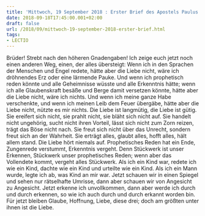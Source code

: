 ```yaml
---
title: 'Mittwoch, 19 September 2018 : Erster Brief des Apostels Paulus an die Korinther 12,31.13,1-13.'
date: 2018-09-18T17:45:00.001+02:00
draft: false
url: /2018/09/mittwoch-19-september-2018-erster-brief.html
tags: 
- LECTIO
---
```


Brüder! Strebt nach den höheren Gnadengaben! Ich zeige euch jetzt noch einen anderen Weg, einen, der alles übersteigt: Wenn ich in den Sprachen der Menschen und Engel redete, hätte aber die Liebe nicht, wäre ich dröhnendes Erz oder eine lärmende Pauke. Und wenn ich prophetisch reden könnte und alle Geheimnisse wüsste und alle Erkenntnis hätte; wenn ich alle Glaubenskraft besäße und Berge damit versetzen könnte, hätte aber die Liebe nicht, wäre ich nichts. Und wenn ich meine ganze Habe verschenkte, und wenn ich meinen Leib dem Feuer übergäbe, hätte aber die Liebe nicht, nützte es mir nichts. Die Liebe ist langmütig, die Liebe ist gütig. Sie ereifert sich nicht, sie prahlt nicht, sie bläht sich nicht auf. Sie handelt nicht ungehörig, sucht nicht ihren Vorteil, lässt sich nicht zum Zorn reizen, trägt das Böse nicht nach. Sie freut sich nicht über das Unrecht, sondern freut sich an der Wahrheit. Sie erträgt alles, glaubt alles, hofft alles, hält allem stand. Die Liebe hört niemals auf. Prophetisches Reden hat ein Ende, Zungenrede verstummt, Erkenntnis vergeht. Denn Stückwerk ist unser Erkennen, Stückwerk unser prophetisches Reden; wenn aber das Vollendete kommt, vergeht alles Stückwerk. Als ich ein Kind war, redete ich wie ein Kind, dachte wie ein Kind und urteilte wie ein Kind. Als ich ein Mann wurde, legte ich ab, was Kind an mir war. Jetzt schauen wir in einen Spiegel und sehen nur rätselhafte Umrisse, dann aber schauen wir von Angesicht zu Angesicht. Jetzt erkenne ich unvollkommen, dann aber werde ich durch und durch erkennen, so wie ich auch durch und durch erkannt worden bin. Für jetzt bleiben Glaube, Hoffnung, Liebe, diese drei; doch am größten unter ihnen ist die Liebe.
